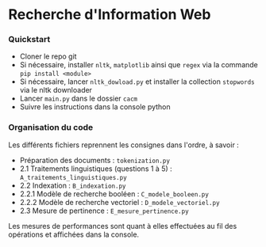# Recherche d'Information Web

### Quickstart

+ Cloner le repo git
+ Si nécessaire, installer `nltk`, `matplotlib` ainsi que `regex` via la commande `pip install <module>`
+ Si nécessaire, lancer `nltk_dowload.py` et installer la collection `stopwords` via le nltk downloader
+ Lancer `main.py` dans le dossier `cacm`
+ Suivre les instructions dans la console python

### Organisation du code

Les différents fichiers reprennent les consignes dans l'ordre, à savoir :

+ Préparation des documents : `tokenization.py`
+ 2.1 Traitements linguistiques (questions 1 à 5) : `A_traitements_linguistiques.py`
+ 2.2 Indexation : `B_indexation.py`
+ 2.2.1 Modèle de recherche booléen : `C_modele_booleen.py`
+ 2.2.2 Modèle de recherche vectoriel : `D_modele_vectoriel.py`
+ 2.3 Mesure de pertinence : `E_mesure_pertinence.py`

Les mesures de performances sont quant à elles effectuées au fil des opérations et affichées dans la console.